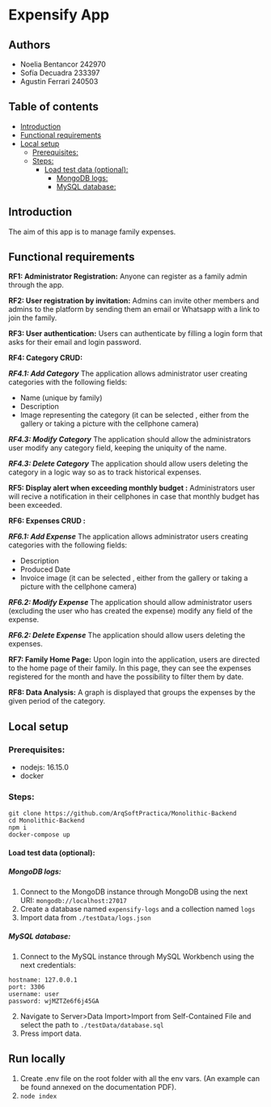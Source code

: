 # Expensify App

## Authors
- Noelia Bentancor 242970
- Sofía Decuadra 233397
- Agustin Ferrari 240503

## Table of contents
- [Introduction](#introduction)
- [Functional requirements](#functional-requirements)
- [Local setup](#local-setup)
  - [Prerequisites:](#prerequisites)
  - [Steps:](#steps)
    - [Load test data (optional):](#load-test-data-optional)
      - [MongoDB logs:](#mongodb-logs)
      - [MySQL database:](#mysql-database)
  

## Introduction


The aim of this app is to manage family expenses.

  

## Functional requirements

  

**RF1: Administrator Registration:** Anyone can register as a family admin through the app.

  

**RF2: User registration by invitation:** Admins can invite other members and admins to the platform by sending them an email or Whatsapp with a link to join the family.

  

**RF3: User authentication:** Users can authenticate by filling a login form that asks for their email and login password.

  
**RF4: Category CRUD:** 

***RF4.1: Add Category*** The application allows administrator user creating categories with the following fields:
*   Name (unique by family)
*   Description 
*   Image representing the category (it can be selected , either from the gallery or taking a picture with the cellphone camera)

***RF4.3: Modify Category*** The application should allow the administrators user modify any category field, keeping the uniquity of the name.
  

***RF4.3: Delete Category*** The application should allow users deleting the category in a logic way so as to track historical expenses.
  

  
**RF5: Display alert when exceeding monthly budget :** Administrators user will recive a notification in their cellphones in case that monthly budget has been exceeded.


**RF6: Expenses CRUD :** 

 ***RF6.1: Add Expense*** The application allows administrator users creating categories with the following fields:
*   Description 
*   Produced Date
*   Invoice image  (it can be selected , either from the gallery or taking a picture with the cellphone camera)

 ***RF6.2: Modify Expense*** The application should allow administrator users (excluding the user who has created the expense) modify any field of the expense.

***RF6.2: Delete Expense*** The application should allow users deleting the expenses.

**RF7: Family Home Page:** Upon login into the application, users are directed to the home page of their family. In this page, they can see the expenses registered for the month and have the possibility to filter them by date. 

**RF8: Data Analysis:**  A graph is displayed that groups the expenses by the given period of the category.

  


  ## Local setup

### Prerequisites:
- nodejs: 16.15.0
- docker

### Steps:
```
git clone https://github.com/ArqSoftPractica/Monolithic-Backend
cd Monolithic-Backend
npm i
docker-compose up
```
#### Load test data (optional): 
##### MongoDB logs:
1. Connect to the MongoDB instance through MongoDB using the next URI: `mongodb://localhost:27017`
2. Create a database named `expensify-logs` and a collection named `logs`
3. Import data from `./testData/logs.json`

##### MySQL database:
1. Connect to the MySQL instance through MySQL Workbench using the next credentials:	
```
hostname: 127.0.0.1
port: 3306
username: user
password: wjMZTZe6f6j45GA
```	
2. Navigate to Server>Data Import>Import from Self-Contained File and select the path to `./testData/database.sql` 
3. Press import data.

## Run locally

1. Create .env file on the root folder with all the env vars. (An example can be found annexed on the documentation PDF).
2. `node index`
  
